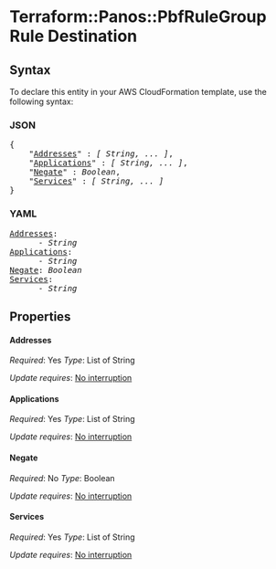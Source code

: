 # Terraform::Panos::PbfRuleGroup Rule Destination

## Syntax

To declare this entity in your AWS CloudFormation template, use the following syntax:

### JSON

<pre>
{
    "<a href="#addresses" title="Addresses">Addresses</a>" : <i>[ String, ... ]</i>,
    "<a href="#applications" title="Applications">Applications</a>" : <i>[ String, ... ]</i>,
    "<a href="#negate" title="Negate">Negate</a>" : <i>Boolean</i>,
    "<a href="#services" title="Services">Services</a>" : <i>[ String, ... ]</i>
}
</pre>

### YAML

<pre>
<a href="#addresses" title="Addresses">Addresses</a>: <i>
      - String</i>
<a href="#applications" title="Applications">Applications</a>: <i>
      - String</i>
<a href="#negate" title="Negate">Negate</a>: <i>Boolean</i>
<a href="#services" title="Services">Services</a>: <i>
      - String</i>
</pre>

## Properties

#### Addresses

_Required_: Yes
_Type_: List of String

_Update requires_: [No interruption](https://docs.aws.amazon.com/AWSCloudFormation/latest/UserGuide/using-cfn-updating-stacks-update-behaviors.html#update-no-interrupt)

#### Applications

_Required_: Yes
_Type_: List of String

_Update requires_: [No interruption](https://docs.aws.amazon.com/AWSCloudFormation/latest/UserGuide/using-cfn-updating-stacks-update-behaviors.html#update-no-interrupt)

#### Negate

_Required_: No
_Type_: Boolean

_Update requires_: [No interruption](https://docs.aws.amazon.com/AWSCloudFormation/latest/UserGuide/using-cfn-updating-stacks-update-behaviors.html#update-no-interrupt)

#### Services

_Required_: Yes
_Type_: List of String

_Update requires_: [No interruption](https://docs.aws.amazon.com/AWSCloudFormation/latest/UserGuide/using-cfn-updating-stacks-update-behaviors.html#update-no-interrupt)

